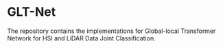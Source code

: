 # GLT-Net
The repository contains the implementations for Global-local Transformer Network for HSI and LiDAR Data Joint Classification.
